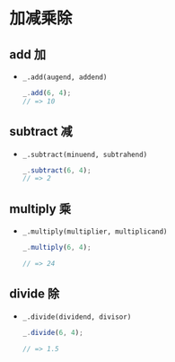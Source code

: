 # 加减乘除

## add 加

+ `_.add(augend, addend)`

  ```js
  _.add(6, 4);
  // => 10
  ```

## subtract 减

+ `_.subtract(minuend, subtrahend)`

  ```js
  _.subtract(6, 4);
  // => 2
  ```

## multiply 乘

+ `_.multiply(multiplier, multiplicand)`

  ```js
  _.multiply(6, 4);

  // => 24
  ```

## divide 除

+ `_.divide(dividend, divisor)`

  ```js
  _.divide(6, 4);

  // => 1.5
  ```
